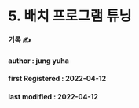 # 5. 배치 프로그램 튜닝

**기록 ✍️**

#### author : jung yuha

#### **first Registered : 2022-04-12**

#### last modified : **2022-04-12**
